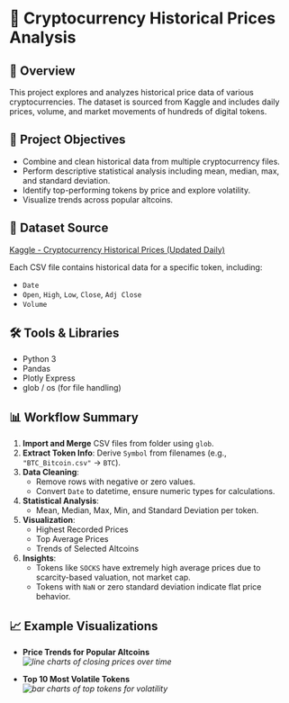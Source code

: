 # 🧠 Cryptocurrency Historical Prices Analysis

## 📌 Overview

This project explores and analyzes historical price data of various cryptocurrencies. The dataset is sourced from Kaggle and includes daily prices, volume, and market movements of hundreds of digital tokens.

## 🎯 Project Objectives

- Combine and clean historical data from multiple cryptocurrency files.
- Perform descriptive statistical analysis including mean, median, max, and standard deviation.
- Identify top-performing tokens by price and explore volatility.
- Visualize trends across popular altcoins.

## 📂 Dataset Source

[Kaggle - Cryptocurrency Historical Prices (Updated Daily)](https://www.kaggle.com/datasets/sudalairajkumar/cryptocurrencypricehistory)

Each CSV file contains historical data for a specific token, including:

- `Date`
- `Open`, `High`, `Low`, `Close`, `Adj Close`
- `Volume`

## 🛠 Tools & Libraries

- Python 3
- Pandas
- Plotly Express
- glob / os (for file handling)

## 📊 Workflow Summary

1. **Import and Merge** CSV files from folder using `glob`.
2. **Extract Token Info**: Derive `Symbol` from filenames (e.g., `"BTC_Bitcoin.csv"` → `BTC`).
3. **Data Cleaning**:
   - Remove rows with negative or zero values.
   - Convert `Date` to datetime, ensure numeric types for calculations.
4. **Statistical Analysis**:
   - Mean, Median, Max, Min, and Standard Deviation per token.
5. **Visualization**:
   - Highest Recorded Prices
   - Top Average Prices
   - Trends of Selected Altcoins
6. **Insights**:
   - Tokens like `SOCKS` have extremely high average prices due to scarcity-based valuation, not market cap.
   - Tokens with `NaN` or zero standard deviation indicate flat price behavior.

## 📈 Example Visualizations

- **Price Trends for Popular Altcoins**  
  *![line charts of closing prices over time](popular-altcoin-trend.png)*

- **Top 10 Most Volatile Tokens**  
  *![bar charts of top tokens for volatility](top-10-most-volatile-tokens.png)*